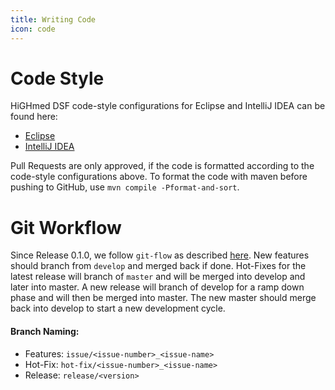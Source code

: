 ```yaml
---
title: Writing Code
icon: code
---
```

# Code Style
HiGHmed DSF code-style configurations for Eclipse and IntelliJ IDEA can be found here:

- [Eclipse](eclipseContent.md)
- [IntelliJ IDEA](intelliJContent.md)

Pull Requests are only approved, if the code is formatted according to the code-style configurations above. To format the code with maven before pushing to GitHub, use ``mvn compile -Pformat-and-sort``.

# Git Workflow
Since Release 0.1.0, we follow ``git-flow`` as described [here](https://www.atlassian.com/git/tutorials/comparing-workflows/gitflow-workflow).
New features should branch from ``develop`` and merged back if done. Hot-Fixes for the latest release will branch of ``master`` and will be merged into develop and later into master. A new release will branch of develop for a ramp down phase and will then be merged into master. The new master should merge back into develop to start a new development cycle.

#### Branch Naming:

- Features: ``issue/<issue-number>_<issue-name>``
- Hot-Fix: ``hot-fix/<issue-number>_<issue-name>``
- Release: ``release/<version>``

